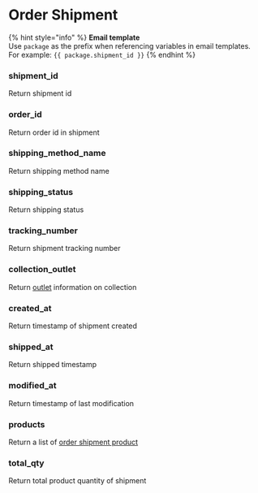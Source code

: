 # Order Shipment

{% hint style="info" %}
**Email template**\
Use `package` as the prefix when referencing variables in email templates.\
For example: `{{ package.shipment_id }}`
{% endhint %}

### shipment\_id

Return shipment id



### order\_id

Return order id in shipment



### shipping\_method\_name

Return shipping method name



### shipping\_status

Return shipping status&#x20;



### tracking\_number

Return shipment tracking number



### collection\_outlet

Return [outlet](liquid/variables/outlet.md) information on collection



### created\_at

Return timestamp of shipment created



### shipped\_at

Return shipped timestamp



### modified\_at

Return timestamp of last modification



### products

Return a list of [order shipment product](liquid/variables/package/order-shipment-product.md)



### total\_qty

Return total product quantity of shipment

